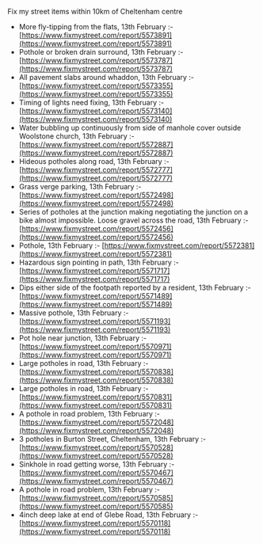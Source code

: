 Fix my street items within 10km of Cheltenham centre

<!-- fix_marker starts -->

- More fly-tipping from the flats, 13th February :- [https://www.fixmystreet.com/report/5573891](https://www.fixmystreet.com/report/5573891)
- Pothole or broken drain surround, 13th February :- [https://www.fixmystreet.com/report/5573787](https://www.fixmystreet.com/report/5573787)
- All pavement slabs around whaddon, 13th February :- [https://www.fixmystreet.com/report/5573355](https://www.fixmystreet.com/report/5573355)
- Timing of lights need fixing, 13th February :- [https://www.fixmystreet.com/report/5573140](https://www.fixmystreet.com/report/5573140)
- Water bubbling up continuously from side of manhole cover outside Woolstone church, 13th February :- [https://www.fixmystreet.com/report/5572887](https://www.fixmystreet.com/report/5572887)
- Hideous potholes along road, 13th February :- [https://www.fixmystreet.com/report/5572777](https://www.fixmystreet.com/report/5572777)
- Grass verge parking, 13th February :- [https://www.fixmystreet.com/report/5572498](https://www.fixmystreet.com/report/5572498)
- Series of potholes at the junction making negotiating the junction on a bike almost impossible. Loose gravel across the road, 13th February :- [https://www.fixmystreet.com/report/5572456](https://www.fixmystreet.com/report/5572456)
- Pothole, 13th February :- [https://www.fixmystreet.com/report/5572381](https://www.fixmystreet.com/report/5572381)
- Hazardous sign pointing in path, 13th February :- [https://www.fixmystreet.com/report/5571717](https://www.fixmystreet.com/report/5571717)
- Dips either side of the footpath reported by a resident, 13th February :- [https://www.fixmystreet.com/report/5571489](https://www.fixmystreet.com/report/5571489)
- Massive pothole, 13th February :- [https://www.fixmystreet.com/report/5571193](https://www.fixmystreet.com/report/5571193)
- Pot hole near junction, 13th February :- [https://www.fixmystreet.com/report/5570971](https://www.fixmystreet.com/report/5570971)
- Large potholes in road, 13th February :- [https://www.fixmystreet.com/report/5570838](https://www.fixmystreet.com/report/5570838)
- Large potholes in road, 13th February :- [https://www.fixmystreet.com/report/5570831](https://www.fixmystreet.com/report/5570831)
- A pothole in road problem, 13th February :- [https://www.fixmystreet.com/report/5572048](https://www.fixmystreet.com/report/5572048)
- 3 potholes in Burton Street, Cheltenham, 13th February :- [https://www.fixmystreet.com/report/5570528](https://www.fixmystreet.com/report/5570528)
- Sinkhole in road getting worse, 13th February :- [https://www.fixmystreet.com/report/5570467](https://www.fixmystreet.com/report/5570467)
- A pothole in road problem, 13th February :- [https://www.fixmystreet.com/report/5570585](https://www.fixmystreet.com/report/5570585)
- 4inch deep lake at end of Glebe Road, 13th February :- [https://www.fixmystreet.com/report/5570118](https://www.fixmystreet.com/report/5570118)

<!-- fix_marker ends -->
